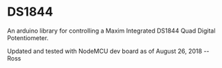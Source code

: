 DS1844
======

An arduino library for controlling a Maxim Integrated DS1844 Quad Digital Potentiometer.

Updated and tested with NodeMCU dev board as of August 26, 2018 -- Ross

